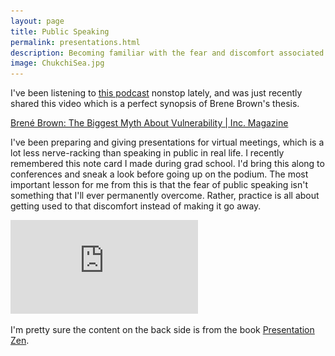 ```yaml
---
layout: page
title: Public Speaking
permalink: presentations.html
description: Becoming familiar with the fear and discomfort associated with vulnerability
image: ChukchiSea.jpg
---
```

I've been listening to [this podcast](https://brenebrown.com/podcast/introducing-unlocking-us/) nonstop lately, and was just recently shared this video which is a perfect synopsis of Brene Brown's thesis.

[Brené Brown: The Biggest Myth About Vulnerability | Inc. Magazine](https://www.youtube.com/watch?v=ZkDaKKkFi6Y)

I've been preparing and giving presentations for virtual meetings, which is a lot less nerve-racking than speaking in public in real life. I recently remembered this note card I made during grad school. I'd bring this along to conferences and sneak a look before going up on the podium. The most important lesson for me from this is that the fear of public speaking isn't something that I'll ever permanently overcome. Rather, practice is all about getting used to that discomfort instead of making it go away. 

![Presentation Card](https://github.com/oceanspace/oceanspace.github.io/blob/master/assets/images/presentation_card.pdf)

I'm pretty sure the content on the back side is from the book [Presentation Zen](https://www.goodreads.com/book/show/1908456.Presentation_Zen). 
